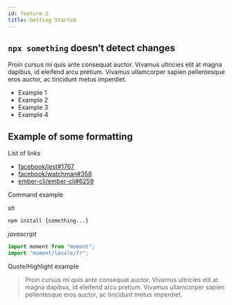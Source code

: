 ```yaml
---
id: feature-2
title: Getting Started
---
```


## `npx something` doesn’t detect changes

Proin cursus mi quis ante consequat auctor. Vivamus ultricies elit at magna dapibus, id eleifend arcu pretium. Vivamus ullamcorper sapien pellentesque eros auctor, ac tincidunt metus imperdiet.

- Example 1
- Example 2
- Example 3
- Example 4

## Example of some formatting

List of links

- [facebook/jest#1767](https://github.com/facebook/jest/issues/1767)
- [facebook/watchman#358](https://github.com/facebook/watchman/issues/358)
- [ember-cli/ember-cli#6259](https://github.com/ember-cli/ember-cli/issues/6259)

Command example

_sh_

```sh
npm install {something...}
```

_javascript_

```js
import moment from "moment";
import "moment/locale/fr";
```

Quote/Highlight example

> Proin cursus mi quis ante consequat auctor. Vivamus ultricies elit at magna dapibus, id eleifend arcu pretium. Vivamus ullamcorper sapien pellentesque eros auctor, ac tincidunt metus imperdiet.
